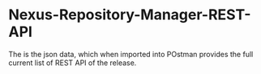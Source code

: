 # Nexus-Repository-Manager-REST-API

The is the json data, which when imported into POstman provides the full current list of REST API of the release.
